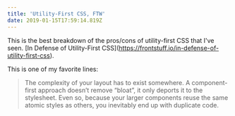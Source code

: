 ```yaml
---
title: 'Utility-First CSS, FTW'
date: 2019-01-15T17:59:14.819Z
---
```

This is the best breakdown of the pros/cons of utility-first CSS that I've seen. \[In Defense of Utility-First CSS](https://frontstuff.io/in-defense-of-utility-first-css).

This is one of my favorite lines:

> The complexity of your layout has to exist somewhere. A component-first approach doesn’t remove “bloat”, it only deports it to the stylesheet. Even so, because your larger components reuse the same atomic styles as others, you inevitably end up with duplicate code.
